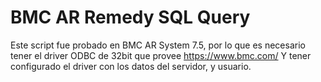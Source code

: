 # BMC AR Remedy SQL Query

Este script fue probado en BMC AR System 7.5, por lo que es necesario tener el driver ODBC de 32bit que provee https://www.bmc.com/ 
Y tener configurado el driver con los datos del servidor, y usuario.

